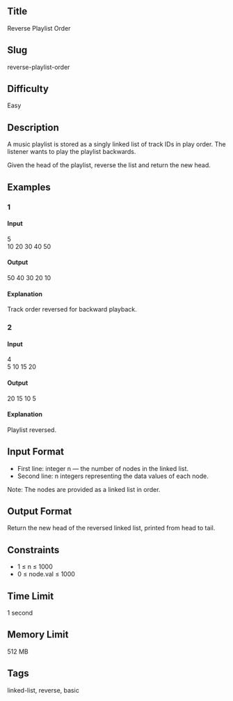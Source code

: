 ## Title  
Reverse Playlist Order  

## Slug  
reverse-playlist-order  

## Difficulty  
Easy  

## Description  

A music playlist is stored as a singly linked list of track IDs in play order. The listener wants to play the playlist backwards.  

Given the head of the playlist, reverse the list and return the new head.  


## Examples  

### 1  

#### Input  
5  
10 20 30 40 50  

#### Output  
50 40 30 20 10  

#### Explanation  
Track order reversed for backward playback.  


### 2  

#### Input  
4  
5 10 15 20  

#### Output  
20 15 10 5  

#### Explanation  
Playlist reversed.  


## Input Format  
- First line: integer n — the number of nodes in the linked list.  
- Second line: n integers representing the data values of each node.  

Note: The nodes are provided as a linked list in order.  


## Output Format  
Return the new head of the reversed linked list, printed from head to tail.  


## Constraints  
- 1 ≤ n ≤ 1000  
- 0 ≤ node.val ≤ 1000  


## Time Limit  
1 second  

## Memory Limit  
512 MB  


## Tags  
linked-list, reverse, basic
